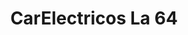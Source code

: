 ---
title: "CarElectricos La 64"
url: /barrios-unidos/carelectricos-la-64/
shop: piezas de automóviles
---